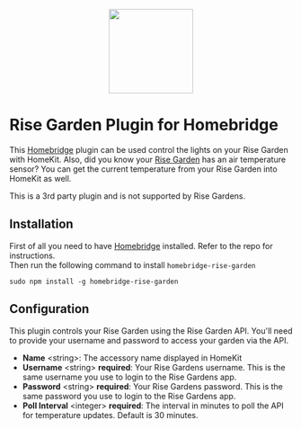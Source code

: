 
<p align="center">

<img src="https://cdn.shopify.com/s/files/1/0245/4614/8404/files/5_200x.png" width="150">

</p>

# Rise Garden Plugin for Homebridge

This [Homebridge](https://github.com/homebridge/homebridge) plugin can be used control the lights on your Rise Garden with HomeKit. Also, did you know your [Rise Garden](https://risegardens.com) has an air temperature sensor? You can get the current temperature from your Rise Garden into HomeKit as well.

This is a 3rd party plugin and is not supported by Rise Gardens.
## Installation

First of all you need to have [Homebridge](https://github.com/homebridge/homebridge) installed. Refer to the repo for
instructions.  
Then run the following command to install `homebridge-rise-garden`

```
sudo npm install -g homebridge-rise-garden
```

## Configuration

This plugin controls your Rise Garden using the Rise Garden API. You'll need to provide your username and password to access your garden via the API.

* **Name** \<string\>: The accessory name displayed in HomeKit
* **Username** \<string\> **required**: Your Rise Gardens username. This is the same username you use to login to the Rise Gardens app.
* **Password** \<string\> **required**: Your Rise Gardens password. This is the same password you use to login to the Rise Gardens app.
* **Poll Interval** \<integer\> **required**: The interval in minutes to poll the API for temperature updates. Default is 30 minutes.